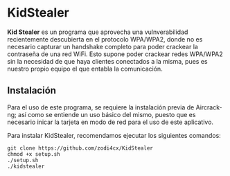 # KidStealer                                                                                                                   

**Kid Stealer** es un programa que aprovecha una vulnverabilidad recientemente descubierta en el protocolo WPA/WPA2, donde no es necesario capturar un handshake completo para poder crackear la contraseña de una red WiFi. Esto supone poder crackear redes WPA/WPA2 sin la necesidad de que haya clientes conectados a la misma, pues es nuestro propio equipo el que entabla la comunicación.

## Instalación

Para el uso de este programa, se requiere la instalación previa de Aircrack-ng; así como se entiende un uso básico del mismo, puesto que es necesario inicar la tarjeta en modo de red para el uso de este aplicativo.

Para instalar KidStealer, recomendamos ejecutar los siguientes comandos:

```
git clone https://github.com/zodi4cx/KidStealer
chmod +x setup.sh
./setup.sh
./kidstealer
```
